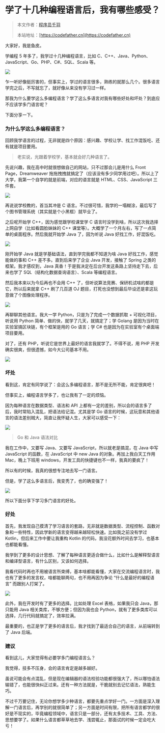 # 学了十几种编程语言后，我有哪些感受？

> 本文作者：[程序员千羽](https://yuyuanweb.feishu.cn/wiki/Abldw5WkjidySxkKxU2cQdAtnah)
>
> 本站地址：[https://codefather.cn](https://codefather.cn)

大家好，我是鱼皮。

学编程 5 年多了，我学过十几种编程语言，比如 C、C++、Java、Python、JavaScript、Go、PHP、C#、SQL、Scala 等。

![](https://pic.yupi.icu/5563/202311051536792.png)

乍一听好像挺厉害的，但事实上，学过的语言很多，熟练的就那么几个。很多语言学完之后，不写就忘了，就好像从来没有学习过一样。

那我为什么要学这么多编程语言？学了这么多语言对我有哪些好处和坏处？到底应不应该学多门语言呢？

下面分享一下。

### 为什么学这么多编程语言？

回顾我学语言的过程，无非就是四个原因：感兴趣、学校让学、找工作混饭吃、还有就是项目要用。

> 老实说，光跟着学校学，基本就会好几种语言了。

先说兴趣，我在高中时就很想做自己的网站，只不过那会儿是用什么 Front Page，Dreamweaver 拖拖拽拽就搞定了（应该没有多少同学用过吧）。所以上了大学，我第一个自学的就是前端，对应的语言就是 HTML、CSS、JavaScript 三件套。

![](https://pic.yupi.icu/5563/202311051536931.png)

再说说学校教的，首当其冲是 C 语言。不过很可惜，我学的一塌糊涂，最后写了个图书管理系统（其实就是个小黑框）就毕业了。

之后呢开始学 C++，因为感觉跟学校课堂学 C 语言时没学到啥，所以这次我选择上网自学（比如看圆脸妹妹的 C++ 课堂等）。大概学了一个月左右，写了一点简单的桌面程序。然后我就开始学 Java 了，因为听说 Java 好找工作，好混饭吃。

![](https://pic.yupi.icu/5563/202311051536936.png)

刚开始学 Java 就是学基础语法，直到学完我都不知道为啥 Java 好找工作，感觉能做的事和 C++ 差不多。直到后来学了企业 Java 开发，接触了 Spring 之类的框架。我才感叹到，Java 真香！于是我决定在后台开发这条路上坚持走下去，后来也学了 SQL（结构化数据查询语言）、Scala 等编程语言。

然后我本来以为今后再也不会用 C++ 了，但听说算法竞赛、保研机试啥的都是它，所以后来就拿 C++ 刷了几百道 OJ 题目，打死也没想到最后毕设还是拿这玩意做了个图像处理程序。

![](https://pic.yupi.icu/5563/202311051536783.png)

再聊聊其他语言。我大一学 Python，只是为了完成一个数据抓取 + 可视化项目，听说用 Python 简单、做的快，就学了几天，就搞定了；学 Golang 是因为当时在实验室搞区块链，有个框架是用的 Go 语言；学 C# 也是因为在实验室有个桌面端项目要用。

对了，还有 PHP，听说它是世界上最好的语言我就学了。不得不说，用 PHP 开发确实很爽，但很遗憾，如今大公司基本不用。

![](https://pic.yupi.icu/5563/202311051536928.png)

### 坏处

看到这，肯定有同学说了：会这么多编程语言，那不是无所不能，肯定很爽吧！

但事实上，编程语言学多了，也让我有了一定的烦恼。

因为每种语言在数据类型、语法和 API 上都有一定的差别，所以会的语言多了后，我时常陷入混乱，把语法给记混。尤其是学 Go 语言的时候，这玩意和其他语言的语法差别贼大，简直让我怀疑人生，大家可以感受一下：

![](https://pic.yupi.icu/5563/202311051536940.png)

> Go 和 Java 语法对比

我在工作中，又要写 Java、又要写 JavaScript，所以就老是搞混，在 Java 中写 JavaScript 的函数，在 JavaScript 中 new Java 的对象。再加上我白天工作用 Mac，晚上下班用 windows，开发工具的快捷键也不一样，我真的要疯了！

所以有的时候，我真的很想专注地去写一门语言。

但是，学了这么多语言后，我变秃了，也的确变强了！

![](https://pic.yupi.icu/5563/202311051536787.jpeg)

所以下面分享下学习多门语言的好处。

### 好处

首先，我发现自己摸清了学习语言的套路，无非就是数据类型、流程控制、函数对象和一些特性，因此学新的语言变得越来越轻松快速。比如我之前没有学过 Kotlin，但后来工作中要让我重构 Kotlin 的代码，我没花额外时间去学习，也基本也都能看懂。

我学到了更多的设计思想、了解了每种语言更适合做什么，比如什么是解释型语言和编译型语言，有什么区别，又该如何选择。

我看代码时再也不用被语言所束缚，基本啥都能看懂，大家在交流编程语言时，我也有了更多的发言权，啥都能聊两句，也不用再因为争论 “什么是最好的编程语言” 而跟别人打架了。

![](https://pic.yupi.icu/5563/202311051536075.png)

此外，我在开发时有了更多的选择。比如处理 Excel 表格，如果我只会 Java，那只能用 Java 相关类库，不够方便；但因为我也会 Python，就有了更多类库可以选择，几行代码就搞定了，效率拉满。

最重要的，也正是学了更多的语言后，我才找到了最适合自己的语言，从前端转到了 Java 后端。

### 建议

看到这儿，大家觉得有必要学多门编程语言么？

我觉得，技多不压身，会的语言肯定是越多越好。

虽说可能会有点混乱，但是现在编辑器的语法校验功能都很强大了，所以哪怕语法输错了，也能很快纠正过来。还有一种方法就是，干脆就别去记忆语法，熟能生巧。

不过千万要记住，无论你想学多少种语言，都要先重点学好一门。一方面是深入理解一门语言后，再学别的就很简单了；另一方面是时间有限，把所有语言都学的很好是不现实的，毕竟编程领域中，语言只是一部分，还有太多技术、工具、方法、思想要学了。如果什么语言都草草地去学、浅尝辄止，那面试的时候一定会吃大亏！